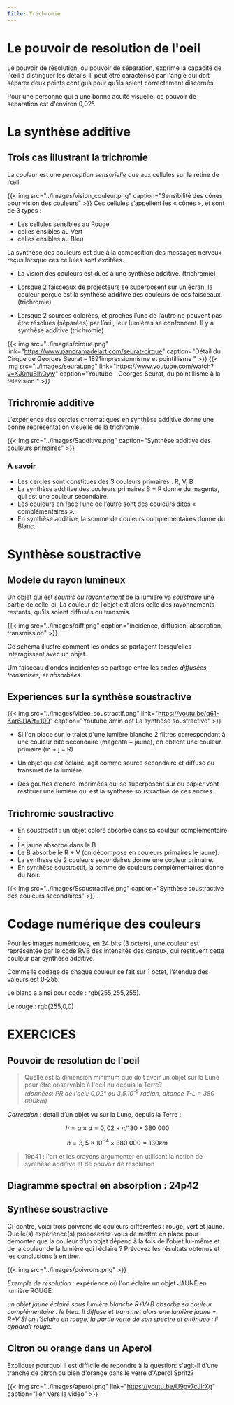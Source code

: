 ```yaml
---
Title: Trichromie
---
```


# Le pouvoir de resolution de l'oeil
Le pouvoir de résolution, ou pouvoir de séparation, exprime la capacité de l'œil à distinguer les détails. Il peut être caractérisé par l'angle qui doit séparer deux points contigus pour qu'ils soient correctement discernés.

Pour une personne qui a une bonne acuité visuelle, ce pouvoir de separation est d'environ 0,02°.

# La synthèse additive
## Trois cas illustrant la trichromie

La *couleur* est une *perception sensorielle* due aux cellules sur la retine de l’œil.

{{< img src="../images/vision_couleur.png" caption="Sensibilité des cônes pour vision des couleurs" >}}
Ces cellules s’appellent les « cônes », et sont de 3 types :
  
* Les cellules sensibles au Rouge 
* celles ensibles au Vert
* celles ensibles au Bleu

La synthèse des couleurs est due à la composition des messages nerveux reçus lorsque ces cellules sont excitées.

* La vision des couleurs est dues à une synthèse additive. (trichromie)

* Lorsque 2 faisceaux de projecteurs se superposent sur un écran, la couleur perçue est la synthèse additive des couleurs de ces faisceaux. (trichromie)

* Lorsque 2 sources colorées, et proches l’une de l’autre ne peuvent pas être résolues (séparées) par l’œil, leur lumières se confondent. Il y a synthèse additive (trichromie)

{{< img src="../images/cirque.png" link="https://www.panoramadelart.com/seurat-cirque" caption="Détail du Cirque de Georges Seurat – 1891impressionnisme et pointillisme " >}}
{{< img src="../images/seurat.png" link="https://www.youtube.com/watch?v=XJ0nuBihQyw" caption="Youtube - Georges Seurat, du pointillisme à la télévision " >}}
## Trichromie additive
L’expérience des cercles chromatiques en synthèse additive donne une bonne représentation visuelle de la trichromie..
 
{{< img src="../images/Sadditive.png" caption="Synthèse additive des couleurs primaires" >}}
### A savoir
* Les cercles sont constitués des 3 couleurs primaires : R, V, B
* La synthèse additive des couleurs primaires B + R donne du magenta, qui est une couleur secondaire.
* Les couleurs en face l’une de l’autre sont des couleurs dites « complémentaires ».
* En synthèse additive, la somme de couleurs complémentaires donne du Blanc.

# Synthèse soustractive
## Modele du rayon lumineux
Un objet qui est *soumis au rayonnement* de la lumière va *soustraire* une partie de celle-ci. La couleur de l’objet est alors celle des rayonnements restants, qu’ils soient diffusés ou transmis.


{{< img src="../images/diff.png" caption="incidence, diffusion, absorption, transmission" >}}

Ce schéma illustre comment les ondes se partagent lorsqu’elles interagissent avec un objet.

Um faisceau d’ondes incidentes se partage entre les ondes *diffusées, transmises, et absorbées*.

## Experiences sur la synthèse soustractive

{{< img src="../images/video_soustractif.png" link="https://youtu.be/q61-Kar6J1A?t=109" caption="Youtube 3min opt La synthèse soustractive" >}}


* Si l'on place sur le trajet d'une lumière blanche 2 filtres correspondant à une couleur dite secondaire (magenta + jaune), on obtient une couleur primaire (m + j = R)

* Un objet qui est éclairé, agit comme source secondaire et diffuse ou transmet de la lumière.

* Des gouttes d’encre imprimées qui se superposent sur du papier vont restituer une lumière qui est la synthèse soustractive de ces encres.


## Trichromie soustractive
* En soustractif : un objet coloré absorbe dans sa couleur complémentaire :
* Le jaune absorbe dans le B
* Le B absorbe le R + V (on décompose en couleurs primaires le jaune).
* La synthese de 2 couleurs secondaires donne une couleur primaire.
* En synthèse soustractif, la somme de couleurs complémentaires donne du Noir.


{{< img src="../images/Ssoustractive.png" caption="Synthèse soustractive des couleurs secondaires" >}} 
.


# Codage numérique des couleurs
Pour les images numériques, en 24 bits (3 octets), une couleur est représentée par le code RVB des intensités des canaux, qui restituent cette couleur par synthèse additive.

Comme le codage de chaque couleur se fait sur 1 octet, l’étendue des valeurs est 0-255.

Le blanc a ainsi pour code : rgb(255,255,255).

Le rouge : rgb(255,0,0)


# EXERCICES
## Pouvoir de resolution de l'oeil
> Quelle est la dimension minimum que doit avoir un objet sur la Lune pour être observable à l'oeil nu depuis la Terre? <br><i>(données: PR de l'oeil: 0,02° ou 3,5.10<sup>-5</sup> radian, ditance T-L = 380 000km)</i>


*Correction* : detail d’un objet vu sur la Lune, depuis la Terre : 

$$h= \alpha \times d=  0,02 \times \pi/180 \times 380~000$$

$$ h = 3,5\times 10^{-4} \times 380~000=130 km$$

> 19p41 : l'art et les crayons
argumenter en utilisant la notion de synthèse additive et de pouvoir de résolution

## Diagramme spectral en absorption : 24p42

## Synthèse soustractive
Ci-contre, voici trois poivrons de couleurs différentes : rouge, vert et jaune. Quelle(s) expérience(s) proposeriez-vous de mettre en place pour démonter que la couleur d’un objet dépend à la fois de l’objet lui-même et de la couleur de la lumière qui l’éclaire ?
Prévoyez les résultats obtenus et les conclusions à en tirer.

{{< img src="../images/poivrons.png" >}}

*Exemple de résolution :*  expérience où l'on éclaire un objet JAUNE en lumière ROUGE:

*un objet jaune éclairé sous lumière blanche R+V+B absorbe sa couleur complémentaire : le bleu. Il diffuse et transmet alors une lumière jaune = R+V
Si on l’éclaire en rouge, la partie verte de son spectre et atténuée : il apparaît rouge.*

## Citron ou orange dans un Aperol

Expliquer pourquoi il est difficile de repondre à la question: s'agit-il d'une tranche de citron ou bien d'orange dans le verre d'Aperol Spritz?

{{< img src="../images/aperol.png" link="https://youtu.be/U9py7cJlrXg" caption="lien vers la video" >}}